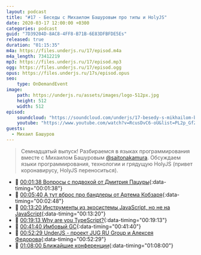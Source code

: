 ```yaml
---
layout: podcast
title: "#17 - Беседы с Михаилом Башуровым про типы и HolyJS"
date: 2020-03-17 12:00:00 +0300
categories: podcast
guid: "7D39204D-8AC8-4FF8-B71B-6E83DFBFDE5Es"
released: true
duration: "01:15:35"
m4a: https://files.underjs.ru/17/episod.m4a
m4a_length: 73412219
mp3: https://files.underjs.ru/17/episod.mp3
ogg: https://files.underjs.ru/17/episod.ogg
opus: https://files.underjs.ru/17s/episod.opus
seo:
    type: OnDemandEvent
image:
    path: https://underjs.ru/assets/images/logo-512px.jpg
    height: 512
    width: 512
episod:
    soundcloud: "https://soundcloud.com/underjs/17-besedy-s-mikhailom-bashurovym-pro-tipy-i-holyjs"
    youtube: "https://www.youtube.com/watch?v=RcusDvC6-oU&list=PL2p_GfZz-_1OWXrKUZRBc8LzMz5FJNXW7"
guests:
  - Михаил Башуров
---
```


> Семнадцатый выпуск! Разбираемся в языках программирования вместе с Михаилом Башуровым [@saitonakamura](https://twitter.com/saitonakamura). Обсуждаем языки программирования, технологии и грядущую HolyJS (привет коронавирусу, HolyJS переноситься).

- 🤔 [00:01:38 Вопросы с подвохой от Дмитрия Пацуры](#){:data-timing="00:01:38"}
- 🤔 [00:05:40 A тут вброс про бандлеры от Артема Кобзаря](#){:data-timing="00:02:48"}
- 🤔 [00:13:20 Инструменты из экосистемы JavaScript, но не на JavaScript](#){:data-timing="00:13:20"}
- 🤔 [00:19:13 Why are you TypeScript?](#){:data-timing="00:19:13"}
- 🤔 [00:41:40 Имбовый GC](#){:data-timing="00:41:40"}
- 🤔 [00:52:29 UnderJS - проект JUG RU Group и Алексея Федорова](#){:data-timing="00:52:29"}
- 🤔 [01:08:00 Ближайшие конференции](#){:data-timing="01:08:00"}
